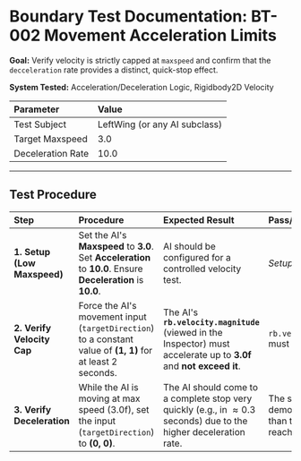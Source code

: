 # Boundary Test Documentation: BT-002 Movement Acceleration Limits

**Goal:** Verify velocity is strictly capped at `maxspeed` and confirm that the `decceleration` rate provides a distinct, quick-stop effect.

**System Tested:** Acceleration/Deceleration Logic, Rigidbody2D Velocity

| Parameter | Value |
| :--- | :--- |
| Test Subject | LeftWing (or any AI subclass) |
| Target Maxspeed | 3.0 |
| Deceleration Rate | 10.0 |

---

## Test Procedure

| Step | Procedure | Expected Result | Pass/Fail Criteria |
| :--- | :--- | :--- | :--- |
| **1. Setup (Low Maxspeed)** | Set the AI's **Maxspeed** to **3.0**. Set **Acceleration** to **10.0**. Ensure **Deceleration** is **10.0**. | AI should be configured for a controlled velocity test. | *Setup Complete* |
| **2. Verify Velocity Cap** | Force the AI's movement input (`targetDirection`) to a constant value of **(1, 1)** for at least 2 seconds. | The AI's **`rb.velocity.magnitude`** (viewed in the Inspector) must accelerate up to **3.0f** and **not exceed it**. | `rb.velocity.magnitude` must be $\leq 3.0f$. |
| **3. Verify Deceleration** | While the AI is moving at max speed (3.0f), set the input (`targetDirection`) to **(0, 0)**. | The AI should come to a complete stop very quickly (e.g., in $\approx 0.3$ seconds) due to the higher deceleration rate. | The stopping time is demonstrably faster than the time taken to reach max speed. |